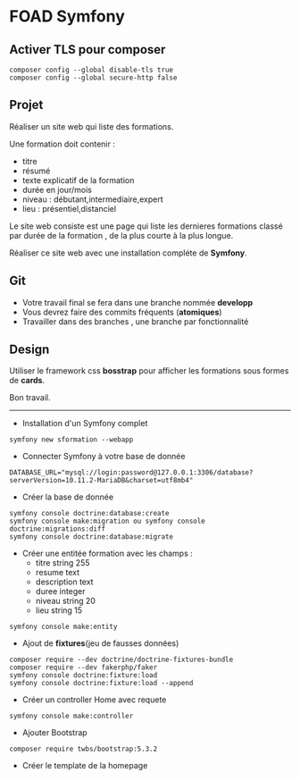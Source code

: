 # FOAD Symfony

## Activer TLS pour composer

```
composer config --global disable-tls true
composer config --global secure-http false
```

## Projet

Réaliser un site web qui liste des formations.

Une formation doit contenir :
- titre
- résumé
- texte explicatif de la formation
- durée en jour/mois
- niveau : débutant,intermediaire,expert
- lieu : présentiel,distanciel

Le site web consiste est une page qui liste les dernieres formations classé par durée de la formation , de la plus courte à la plus longue.

Réaliser ce site web avec une installation compléte de **Symfony**.

## Git

- Votre travail final se fera dans une branche nommée **developp**
- Vous devrez faire des commits fréquents (**atomiques**) 
- Travailler dans des branches , une branche par fonctionnalité

## Design

Utiliser le framework css **bosstrap** pour afficher les formations sous formes de **cards**.

Bon travail.

---

- Installation d'un Symfony complet

```
symfony new sformation --webapp
```

- Connecter Symfony à votre base de donnée

```
DATABASE_URL="mysql://login:password@127.0.0.1:3306/database?serverVersion=10.11.2-MariaDB&charset=utf8mb4"
```
- Créer la base de donnée

```
symfony console doctrine:database:create
symfony console make:migration ou symfony console doctrine:migrations:diff 
symfony console doctrine:database:migrate
```

- Créer une entitée formation avec les champs :
    - titre string 255
    - resume text
    - description text
    - duree integer
    - niveau string 20
    - lieu string 15

```
symfony console make:entity
```

- Ajout de **fixtures**(jeu de fausses données)

```
composer require --dev doctrine/doctrine-fixtures-bundle
composer require --dev fakerphp/faker
symfony console doctrine:fixture:load
symfony console doctrine:fixture:load --append
```

- Créer un controller Home avec requete

```
symfony console make:controller
```

- Ajouter Bootstrap 

```
composer require twbs/bootstrap:5.3.2
```

- Créer le template de la homepage
